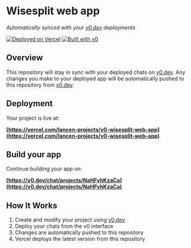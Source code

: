 # Wisesplit web app

*Automatically synced with your [v0.dev](https://v0.dev) deployments*

[![Deployed on Vercel](https://img.shields.io/badge/Deployed%20on-Vercel-black?style=for-the-badge&logo=vercel)](https://vercel.com/lancen-projects/v0-wisesplit-web-app)
[![Built with v0](https://img.shields.io/badge/Built%20with-v0.dev-black?style=for-the-badge)](https://v0.dev/chat/projects/NaHFvhKzaCa)

## Overview

This repository will stay in sync with your deployed chats on [v0.dev](https://v0.dev).
Any changes you make to your deployed app will be automatically pushed to this repository from [v0.dev](https://v0.dev).

## Deployment

Your project is live at:

**[https://vercel.com/lancen-projects/v0-wisesplit-web-app](https://vercel.com/lancen-projects/v0-wisesplit-web-app)**

## Build your app

Continue building your app on:

**[https://v0.dev/chat/projects/NaHFvhKzaCa](https://v0.dev/chat/projects/NaHFvhKzaCa)**

## How It Works

1. Create and modify your project using [v0.dev](https://v0.dev)
2. Deploy your chats from the v0 interface
3. Changes are automatically pushed to this repository
4. Vercel deploys the latest version from this repository
